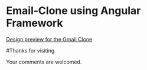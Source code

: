 # Email-Clone using Angular Framework

[Design preview for the Gmail Clone](./src/assets/Gmail.png)

#Thanks for visiting

Your comments are welcomed.
